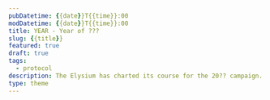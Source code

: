 ```yaml
---
pubDatetime: {{date}}T{{time}}:00
modDatetime: {{date}}T{{time}}:00
title: YEAR - Year of ???
slug: {{title}}
featured: true
draft: true
tags:
  - protocol
description: The Elysium has charted its course for the 20?? campaign. Quests are locked in, equipment is double-checked, and thrusters are engaged.
type: theme
---
```


